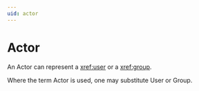 ```yaml
---
uid: actor
---
```


# Actor
An Actor can represent a <xref:user> or a <xref:group>. 

Where the term Actor is used, one may substitute User or Group.